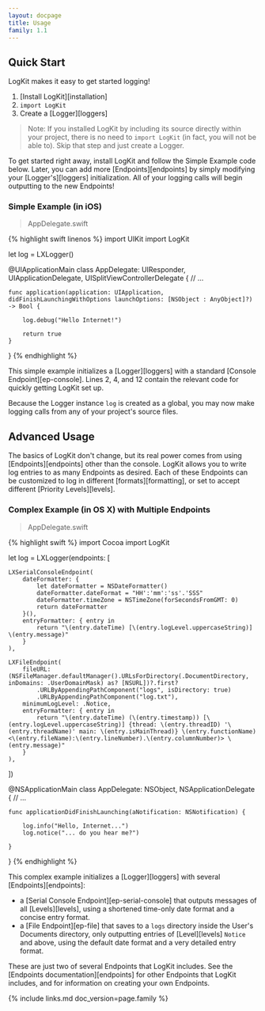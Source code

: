 ```yaml
---
layout: docpage
title: Usage
family: 1.1
---
```


## Quick Start

LogKit makes it easy to get started logging!

1. [Install LogKit][installation]
2. `import LogKit`
3. Create a [Logger][loggers]

> Note: If you installed LogKit by including its source directly within your project, there is no need to `import LogKit` (in fact, you will not be able to). Skip that step and just create a Logger.

To get started right away, install LogKit and follow the Simple Example code below. Later, you can add more [Endpoints][endpoints] by simply modifying your [Logger's][loggers] initialization. All of your logging calls will begin outputting to the new Endpoints!

### Simple Example (in iOS)

> AppDelegate.swift

{% highlight swift linenos %}
import UIKit
import LogKit

let log = LXLogger()

@UIApplicationMain
class AppDelegate: UIResponder, UIApplicationDelegate, UISplitViewControllerDelegate {
    // ...

    func application(application: UIApplication, didFinishLaunchingWithOptions launchOptions: [NSObject : AnyObject]?) -> Bool {

        log.debug("Hello Internet!")

        return true
    }
}
{% endhighlight %}

This simple example initializes a [Logger][loggers] with a standard [Console Endpoint][ep-console]. Lines 2, 4, and 12 contain the relevant code for quickly getting LogKit set up.

Because the Logger instance `log` is created as a global, you may now make logging calls from any of your project's source files.

## Advanced Usage

The basics of LogKit don't change, but its real power comes from using [Endpoints][endpoints] other than the console. LogKit allows you to write log entries to as many Endpoints as desired. Each of these Endpoints can be customized to log in different [formats][formatting], or set to accept different [Priority Levels][levels].

### Complex Example (in OS X) with Multiple Endpoints

> AppDelegate.swift

{% highlight swift %}
import Cocoa
import LogKit

let log = LXLogger(endpoints: [

    LXSerialConsoleEndpoint(
        dateFormatter: {
            let dateFormatter = NSDateFormatter()
            dateFormatter.dateFormat = "HH':'mm':'ss'.'SSS"
            dateFormatter.timeZone = NSTimeZone(forSecondsFromGMT: 0)
            return dateFormatter
        }(),
        entryFormatter: { entry in
            return "\(entry.dateTime) [\(entry.logLevel.uppercaseString)] \(entry.message)"
        }
    ),

    LXFileEndpoint(
        fileURL: (NSFileManager.defaultManager().URLsForDirectory(.DocumentDirectory, inDomains: .UserDomainMask) as? [NSURL])?.first?
            .URLByAppendingPathComponent("logs", isDirectory: true)
            .URLByAppendingPathComponent("log.txt"),
        minimumLogLevel: .Notice,
        entryFormatter: { entry in
            return "\(entry.dateTime) (\(entry.timestamp)) [\(entry.logLevel.uppercaseString)] {thread: \(entry.threadID) '\(entry.threadName)' main: \(entry.isMainThread)} \(entry.functionName) <\(entry.fileName):\(entry.lineNumber).\(entry.columnNumber)> \(entry.message)"
        }
    ),

])

@NSApplicationMain
class AppDelegate: NSObject, NSApplicationDelegate {
    // ...

    func applicationDidFinishLaunching(aNotification: NSNotification) {

        log.info("Hello, Internet...")
        log.notice("... do you hear me?")

    }
}
{% endhighlight %}

This complex example initializes a [Logger][loggers] with several [Endpoints][endpoints]:

* a [Serial Console Endpoint][ep-serial-console] that outputs messages of all [Levels][levels], using a shortened time-only date format and a concise entry format.
* a [File Endpoint][ep-file] that saves to a `logs` directory inside the User's Documents directory, only outputting entries of [Level][levels] `Notice` and above, using the default date format and a very detailed entry format.

These are just two of several Endpoints that LogKit includes. See the [Endpoints documentation][endpoints] for other Endpoints that LogKit includes, and for information on creating your own Endpoints.


{% include links.md doc_version=page.family %}
